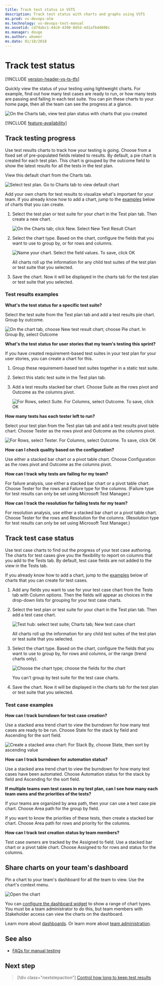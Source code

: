 ```yaml
---
title: Track test status in VSTS
description: Track test status with charts and graphs using VSTS
ms.prod: vs-devops-alm
ms.technology: vs-devops-test-manual
ms.assetid: cd74abc1-44c0-4390-8d5d-4d1afbd4606c
ms.manager: douge
ms.author: ahomer
ms.date: 01/18/2018
---
```


# Track test status

[!INCLUDE [version-header-vs-ts-tfs](../_shared/version-header-vs-ts-tfs.md)] 

Quickly view the status of your testing using lightweight charts. 
For example, find out how many test cases are ready to run,
or how many tests are passing and failing in each test suite. 
You can pin these charts to your home page, then all the team 
can see the progress at a glance.

![On the Charts tab, view test plan status with charts that you created](_img/track-test-status/OverviewTrackResults.png) 

[!INCLUDE [feature-availability](../_shared/feature-availability.md)] 

## Track testing progress

Use test results charts to track how your testing is going. 
Choose from a fixed set of pre-populated fields related to results.
By default, a pie chart is created for each test plan. 
This chart is grouped by the outcome field to show the latest results
for all the tests in the test plan.

View this default chart from the Charts tab.

![Select test plan. Go to Charts tab to view default chart](_img/track-test-status/DefaultChart.png)

Add your own charts for test results to visualize what's important 
for your team. If you already know how to add a chart, jump to the 
[examples](#TestResultsExamples) below of charts that you can create.

1. Select the test plan or test suite for your chart in the 
   Test plan tab. Then create a new chart.

   ![On the Charts tab; click New. Select New Test Result Chart](_img/track-test-status/NewTestResultChart.png)

1. Select the chart type. Based on the chart, configure the 
   fields that you want to use to group by, or for rows and columns.

   ![Name your chart. Select the field values. To save, click OK](_img/track-test-status/ConfigureChart.png)

   All charts roll up the information for any child test suites 
   of the test plan or test suite that you selected.

1. Save the chart. Now it will be displayed in the charts tab 
   for the test plan or test suite that you selected.

<a name="TestResultsExamples"></a>
### Test results examples

**What's the test status for a specific test suite?**

Select the test suite from the Test plan tab and add 
a test results pie chart. Group by outcome.

![On the chart tab, choose New test result chart; choose Pie chart. In Group By, select Outcome](_img/track-test-status/ExampleOutcome.png)

**What's the test status for user stories that my team's testing this sprint?**

If you have created requirement-based test suites in your test
plan for your user stories, you can create a chart for this.

1. Group these requirement-based test suites together 
   in a static test suite.

1. Select this static test suite in the Test plan tab.

1. Add a test results stacked bar chart. Choose Suite 
   as the rows pivot and Outcome as the columns pivot.

   ![For Rows, select Suite. For Columns, select Outcome. To save, click OK](_img/track-test-status/ExampleUserStories.png)

**How many tests has each tester left to run?**

Select your test plan from the Test plan tab and add a test 
results pivot table chart. Choose Tester as the rows pivot and
Outcome as the columns pivot.

![For Rows, select Tester. For Columns, select Outcome. To save, click OK](_img/track-test-status/ExampleTesterTestsLeft.png)

**How can I check quality based on the configuration?**

Use either a stacked bar chart or a pivot table chart. 
Choose Configuration as the rows pivot and Outcome as 
the columns pivot.

**How can I track why tests are failing for my team?**

For failure analysis, use either a stacked bar chart 
or a pivot table chart. Choose Tester for the rows 
and Failure type for the columns. (Failure type for 
test results can only be set using Microsoft Test Manager.)

**How can I track the resolution for failing tests for my team?**

For resolution analysis, use either a stacked bar chart 
or a pivot table chart. Choose Tester for the rows and 
Resolution for the columns. (Resolution type for test 
results can only be set using Microsoft Test Manager.)

## Track test case status

Use test case charts to find out the progress of your 
test case authoring. The charts for test cases give 
you the flexibility to report on columns that you add 
to the Tests tab. By default, test case fields are not 
added to the view in the Tests tab.

If you already know how to add a chart, jump to the
[examples](#ExamplesTestCase) below of charts that you can 
create for test cases.

1. Add any fields you want to use for your test case chart 
   from the Tests tab with Column options. Then the fields will 
   appear as choices in the drop-down lists for grouping for 
   your test case charts.

1. Select the test plan or test suite for your chart in 
   the Test plan tab. Then add a test case chart.

   ![Test hub: select test suite; Charts tab; New test case chart](_img/track-test-status/NewTestCaseChart.png)

   All charts roll up the information for any child test suites 
   of the test plan or test suite that you selected.

1. Select the chart type. Based on the chart, configure the 
   fields that you want to use to group by, for rows and columns,
   or the range (trend charts only).

   ![Choose the chart type; choose the fields for the chart](_img/track-test-status/ConfigureChart2.png)

   You can't group by test suite for the test case charts.

1.  Save the chart. Now it will be displayed in the charts 
   tab for the test plan or test suite that you selected.

<a name="ExamplesTestCase"></a>
### Test case examples

**How can I track burndown for test case creation?**

Use a stacked area trend chart to view the burndown for 
how many test cases are ready to be run. Choose State 
for the stack by field and Ascending for the sort field.

![Create a stacked area chart: For Stack By, choose State, then sort by ascending value](_img/track-test-status/ExampleBurndownReadiness.png)

**How can I track burndown for automation status?**

Use a stacked area trend chart to view the burndown 
for how many test cases have been automated. Choose 
Automation status for the stack by field and Ascending 
for the sort field.

**If multiple teams own test cases in my test plan, can I see how many each team owns and the priorities of the tests?**

If your teams are organized by area path, then your can use a 
test case pie chart. Choose Area path for the group by field.

If you want to know the priorities of these tests, then create 
a stacked bar chart. Choose Area path for rows and priority
for the columns.

**How can I track test creation status by team members?**

Test case owners are tracked by the Assigned to field. 
Use a stacked bar chart or a pivot table chart. Choose 
Assigned to for rows and status for the columns.

<a name="configure-test-widget"></a>

## Share charts on your team's dashboard

Pin a chart to your team's dashboard for all the team to view. 
Use the chart's context menu.

![Open the chart](_img/track-test-status/EditDeletePinChart.png)

You can [configure the dashboard widget](../../report/widget-catalog.md)
to show a range of chart types.
You must be a team administrator to do this, but team members with 
Stakeholder access can view the charts on the dashboard. 

Learn more about
[dashboards](../../report/dashboards.md). 
Or learn more about
[team administration](../../work/scale/manage-team-assets.md).

## See also

*  [FAQs for manual testing](../reference-qa.md#trackstatus)

##  Next step

> [!div class="nextstepaction"]
> [Control how long to keep test results](how-long-to-keep-test-results.md)
